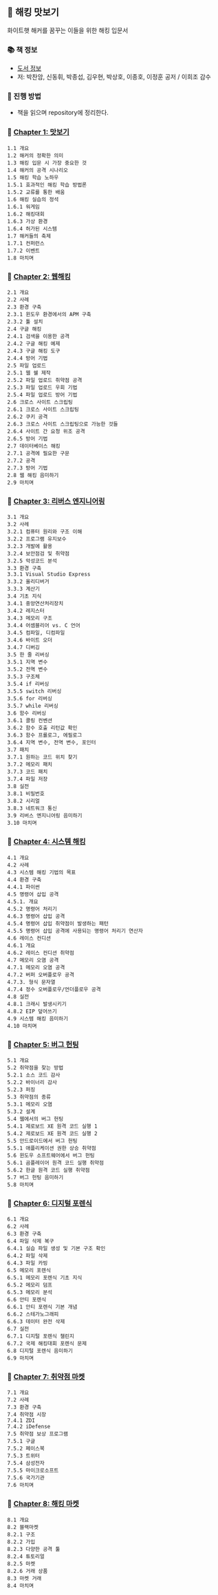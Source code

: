 ## 🚀 해킹 맛보기
화이트햇 해커를 꿈꾸는 이들을 위한 해킹 입문서
### 📚 책 정보
- [도서 정보](https://www.yes24.com/Product/Goods/15836520)
- 저: 박찬암, 신동휘, 박종섭, 김우현, 박상호, 이종호, 이정훈 공저 / 이희조 감수

### 🎯 진행 방법
- 책을 읽으며 repository에 정리한다.

### 🐣 [Chapter 1: 맛보기](https://github.com/gistraw0454/Hacking-Intro/tree/main/Chapter%201)
    1.1 개요
    1.2 해커의 정확한 의미
    1.3 해킹 입문 시 가장 중요한 것
    1.4 해커의 공격 시나리오
    1.5 해킹 학습 노하우
    1.5.1 효과적인 해킹 학습 방법론
    1.5.2 교류를 통한 배움
    1.6 해킹 실습의 정석
    1.6.1 워게임
    1.6.2 해킹대회
    1.6.3 가상 환경
    1.6.4 허가된 시스템
    1.7 해커들의 축제
    1.7.1 컨퍼런스
    1.7.2 이벤트
    1.8 마치며

### 🐣 [Chapter 2: 웹해킹](https://github.com/gistraw0454/Hacking-Intro/tree/main/Chapter%202)
    2.1 개요
    2.2 사례
    2.3 환경 구축
    2.3.1 윈도우 환경에서의 APM 구축
    2.3.2 툴 설치
    2.4 구글 해킹
    2.4.1 검색을 이용한 공격
    2.4.2 구글 해킹 예제
    2.4.3 구글 해킹 도구
    2.4.4 방어 기법
    2.5 파일 업로드
    2.5.1 웹 쉘 제작
    2.5.2 파일 업로드 취약점 공격
    2.5.3 파일 업로드 우회 기법
    2.5.4 파일 업로드 방어 기법
    2.6 크로스 사이트 스크립팅
    2.6.1 크로스 사이트 스크립팅
    2.6.2 쿠키 공격
    2.6.3 크로스 사이트 스크립팅으로 가능한 것들
    2.6.4 사이트 간 요청 위조 공격
    2.6.5 방어 기법
    2.7 데이터베이스 해킹
    2.7.1 공격에 필요한 구문
    2.7.2 공격
    2.7.3 방어 기법
    2.8 웹 해킹 음미하기
    2.9 마치며

### 🐣 [Chapter 3: 리버스 엔지니어링](https://github.com/gistraw0454/Hacking-Intro/tree/main/Chapter%203)
    3.1 개요
    3.2 사례
    3.2.1 컴퓨터 원리와 구조 이해
    3.2.2 프로그램 유지보수
    3.2.3 개발에 활용
    3.2.4 보안점검 및 취약점
    3.2.5 악성코드 분석
    3.3 환경 구축
    3.3.1 Visual Studio Express
    3.3.2 올리디버거
    3.3.3 계산기
    3.4 기초 지식
    3.4.1 중앙연산처리장치
    3.4.2 레지스터
    3.4.3 메모리 구조
    3.4.4 어셈블리어 vs. C 언어
    3.4.5 컴파일, 디컴파일
    3.4.6 바이트 오더
    3.4.7 디버깅
    3.5 한 줄 리버싱
    3.5.1 지역 변수
    3.5.2 전역 변수
    3.5.3 구조체
    3.5.4 if 리버싱
    3.5.5 switch 리버싱
    3.5.6 for 리버싱
    3.5.7 while 리버싱
    3.6 함수 리버싱
    3.6.1 콜링 컨벤션
    3.6.2 함수 호출 리턴값 확인
    3.6.3 함수 프롤로그, 에필로그
    3.6.4 지역 변수, 전역 변수, 포인터
    3.7 패치
    3.7.1 원하는 코드 위치 찾기
    3.7.2 메모리 패치
    3.7.3 코드 패치
    3.7.4 파일 저장
    3.8 실전
    3.8.1 비밀번호
    3.8.2 시리얼
    3.8.3 네트워크 통신
    3.9 리버스 엔지니어링 음미하기
    3.10 마치며

### 🐣 [Chapter 4: 시스템 해킹](https://github.com/gistraw0454/Hacking-Intro/tree/main/Chapter%204)
    4.1 개요
    4.2 사례
    4.3 시스템 해킹 기법의 목표
    4.4 환경 구축
    4.4.1 파이썬
    4.5 명령어 삽입 공격
    4.5.1. 개요
    4.5.2 명령어 처리기
    4.6.3 명령어 삽입 공격
    4.5.4 명령어 삽입 취약점이 발생하는 패턴
    4.5.5 명령어 삽입 공격에 사용되는 명령어 처리기 연산자
    4.6 레이스 컨디션
    4.6.1 개요
    4.6.2 레이스 컨디션 취약점
    4.7 메모리 오염 공격
    4.7.1 메모리 오염 공격
    4.7.2 버퍼 오버플로우 공격
    4.7.3. 형식 문자열
    4.7.4 정수 오버플로우/언더플로우 공격
    4.8 실전
    4.8.1 크래시 발생시키기
    4.8.2 EIP 덮어쓰기
    4.9 시스템 해킹 음미하기
    4.10 마치며

### 🐣 [Chapter 5: 버그 헌팅](https://github.com/gistraw0454/Hacking-Intro/tree/main/Chapter%205)
    5.1 개요
    5.2 취약점을 찾는 방법
    5.2.1 소스 코드 감사
    5.2.2 바이너리 감사
    5.2.3 퍼징
    5.3 취약점의 종류
    5.3.1 메모리 오염
    5.3.2 설계
    5.4 웹에서의 버그 헌팅
    5.4.1 제로보드 XE 원격 코드 실행 1
    5.4.2 제로보드 XE 원격 코드 실행 2
    5.5 안드로이드에서 버그 헌팅
    5.5.1 애플리케이션 권한 상승 취약점
    5.6 윈도우 소프트웨어에서 버그 헌팅
    5.6.1 곰플레이어 원격 코드 실행 취약점
    5.6.2 한글 원격 코드 실행 취약점
    5.7 버그 헌팅 음미하기
    5.8 마치며
### 🐣 [Chapter 6: 디지털 포렌식](https://github.com/gistraw0454/Hacking-Intro/tree/main/Chapter%206)
    6.1 개요
    6.2 사례
    6.3 환경 구축
    6.4 파일 삭제 복구
    6.4.1 실습 파일 생성 및 기본 구조 확인
    6.4.2 파일 삭제
    6.4.3 파일 카빙
    6.5 메모리 포렌식
    6.5.1 메모리 포렌식 기초 지식
    6.5.2 메모리 덤프
    6.5.3 메모리 분석
    6.6 안티 포렌식
    6.6.1 안티 포렌식 기본 개념
    6.6.2 스테가노그래피
    6.6.3 데이터 완전 삭제
    6.7 실전
    6.7.1 디지털 포렌식 챌린지
    6.7.2 국제 해킹대회 포렌식 문제
    6.8 디지털 포렌식 음미하기
    6.9 마치며
### 🐣 [Chapter 7: 취약점 마켓](https://github.com/gistraw0454/Hacking-Intro/tree/main/Chapter%207)
    7.1 개요
    7.2 사례
    7.3 환경 구축
    7.4 취약점 시장
    7.4.1 ZDI
    7.4.2 iDefense
    7.5 취약점 보상 프로그램
    7.5.1 구글
    7.5.2 페이스북
    7.5.3 트위터
    7.5.4 삼성전자
    7.5.5 마이크로소프트
    7.5.6 국가기관
    7.6 마치며
### 🐣 [Chapter 8: 해킹 마켓](https://github.com/gistraw0454/Hacking-Intro/tree/main/Chapter%208)
    8.1 개요
    8.2 블랙마켓
    8.2.1 구조
    8.2.2 가입
    8.2.3 다양한 공격 툴
    8.2.4 튜토리얼
    8.2.5 마켓
    8.2.6 거래 상품
    8.3 마켓 거래
    8.4 마치며

